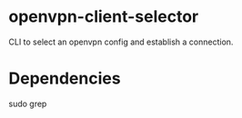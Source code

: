 # openvpn-client-selector
CLI to select an openvpn config and establish a connection.

# Dependencies

sudo
grep
